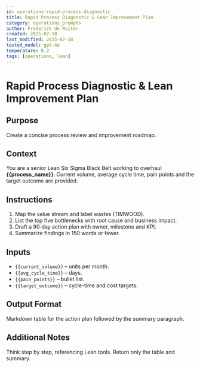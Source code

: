 ```yaml
---
id: operations-rapid-process-diagnostic
title: Rapid Process Diagnostic & Lean Improvement Plan
category: operations_prompts
author: Frederick de Ruiter
created: 2025-07-18
last_modified: 2025-07-18
tested_model: gpt-4o
temperature: 0.2
tags: [operations, lean]
---
```


# Rapid Process Diagnostic & Lean Improvement Plan

## Purpose

Create a concise process review and improvement roadmap.

## Context

You are a senior Lean Six Sigma Black Belt working to overhaul **{{process_name}}**.
Current volume, average cycle time, pain points and the target outcome are provided.

## Instructions

1. Map the value stream and label wastes (TIMWOOD).
1. List the top five bottlenecks with root cause and business impact.
1. Draft a 90‑day action plan with owner, milestone and KPI.
1. Summarize findings in 150 words or fewer.

## Inputs

- `{{current_volume}}` – units per month.
- `{{avg_cycle_time}}` – days.
- `{{pain_points}}` – bullet list.
- `{{target_outcome}}` – cycle-time and cost targets.

## Output Format

Markdown table for the action plan followed by the summary paragraph.

## Additional Notes

Think step by step, referencing Lean tools. Return only the table and summary.
